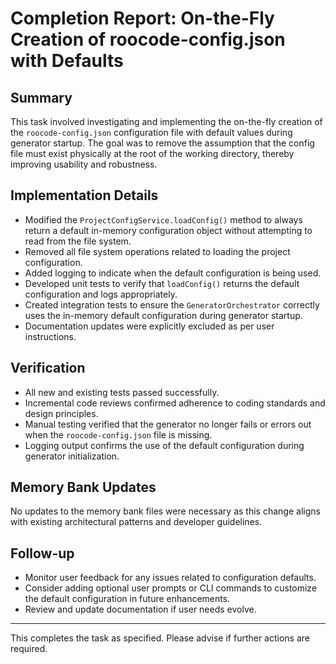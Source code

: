 # Completion Report: On-the-Fly Creation of roocode-config.json with Defaults

## Summary

This task involved investigating and implementing the on-the-fly creation of the `roocode-config.json` configuration file with default values during generator startup. The goal was to remove the assumption that the config file must exist physically at the root of the working directory, thereby improving usability and robustness.

## Implementation Details

- Modified the `ProjectConfigService.loadConfig()` method to always return a default in-memory configuration object without attempting to read from the file system.
- Removed all file system operations related to loading the project configuration.
- Added logging to indicate when the default configuration is being used.
- Developed unit tests to verify that `loadConfig()` returns the default configuration and logs appropriately.
- Created integration tests to ensure the `GeneratorOrchestrator` correctly uses the in-memory default configuration during generator startup.
- Documentation updates were explicitly excluded as per user instructions.

## Verification

- All new and existing tests passed successfully.
- Incremental code reviews confirmed adherence to coding standards and design principles.
- Manual testing verified that the generator no longer fails or errors out when the `roocode-config.json` file is missing.
- Logging output confirms the use of the default configuration during generator initialization.

## Memory Bank Updates

No updates to the memory bank files were necessary as this change aligns with existing architectural patterns and developer guidelines.

## Follow-up

- Monitor user feedback for any issues related to configuration defaults.
- Consider adding optional user prompts or CLI commands to customize the default configuration in future enhancements.
- Review and update documentation if user needs evolve.

---

This completes the task as specified. Please advise if further actions are required.
